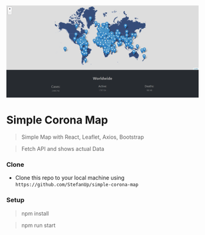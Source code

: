 ![alt text](https://raw.githubusercontent.com/StefanUp/simple-corona-map/master/preview/wide.png)

# Simple Corona Map 

> Simple Map with React, Leaflet, Axios, Bootstrap

> Fetch API and shows actual Data


### Clone

- Clone this repo to your local machine using `https://github.com/StefanUp/simple-corona-map`

### Setup

> npm install

> npm run start
